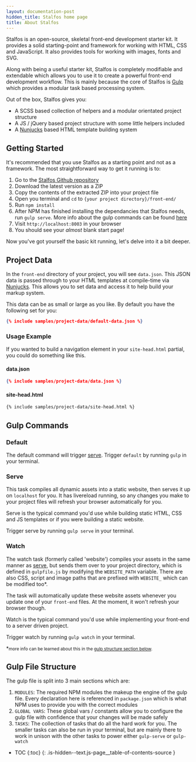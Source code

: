 ```yaml
---
layout: documentation-post
hidden_title: Stalfos home page 
title: About Stalfos
---
```


Stalfos is an open-source, skeletal front-end development starter kit. It provides a solid starting-point and framework for working with HTML, CSS and JavaScript. It also provides tools for working with images, fonts and SVG.

Along with being a useful starter kit, Stalfos is completely modifiable and extendable which allows you to use it to create a powerful front-end development workflow. This is mainly because the core of Stalfos is [Gulp](http://gulpjs.com/) which provides a modular task based processing system.

Out of the box, Stalfos gives you:

- A SCSS based collection of helpers and a modular orientated project structure
- A JS / jQuery based project structure with some little helpers included 
- A [Nunjucks](https://mozilla.github.io/nunjucks/) based HTML template building system 

## Getting Started

It's recommended that you use Stalfos as a starting point and not as a framework. The most straightforward way to get it running is to:

1.  Go to the [Stalfos Github repository](https://github.com/hankchizljaw/stalfos) 
2.  Download the latest version as a ZIP
3.  Copy the contents of the extracted ZIP into your project file
4.  Open you terminal and `cd` to `{your project directory}/front-end/`
5.  Run `npm install`
6.  After NPM has finished installing the dependancies that Stalfos needs, run `gulp serve`. More info about the gulp commands can be found [here](#gulp-commands)
7.  Visit `http://localhost:8003` in your browser
8.  You should see your *almost* blank start page!

Now you've got yourself the basic kit running, let's delve into it a bit deeper.


## Project Data

In the `front-end` directory of your project, you will see `data.json`. This JSON data is passed through to your HTML templates at compile-time via [Nunjucks](#html-nunjucks). This allows you to set data and access it to help build your markup system. 

This data can be as small or large as you like. By default you have the following set for you: 

```json
{% include samples/project-data/default-data.json %}
```

### Usage Example

If you wanted to build a navigation element in your `site-head.html` partial, you could do something like this.

#### data.json

```json
{% include samples/project-data/data.json %}
```

#### site-head.html

```html
{% include samples/project-data/site-head.html %}
```

## Gulp Commands

### Default

The default command will trigger [serve](#serve). Trigger `default` by running `gulp` in your terminal.

### Serve

This task compiles all dynamic assets into a static website, then serves it up on `localhost` for you. It has livereload running, so any changes you make to your project files will refresh your browser automatically for you. 

Serve is the typical command you'd use while building static HTML, CSS and JS templates or if you were building a static website. 

Trigger serve by running `gulp serve` in your terminal.

### Watch 

The watch task (formerly called 'website') compiles your assets in the same manner as [serve](#serve), but sends them over to your project directory, which is defined in `gulpfile.js` by modifying the `WEBSITE_PATH` variable. There are also CSS, script and image paths that are prefixed with `WEBSITE_` which can be modified too*. 

The task will automatically update these website assets whenever you update one of your `front-end` files. At the moment, it won't refresh your browser though.

Watch is the typical command you'd use while implementing your front-end to a server driven project. 

Trigger watch by running `gulp watch` in your terminal.

*<small>more info can be learned about this in the [gulp structure section below](#gulp-file-structure).</small>

## Gulp File Structure

The gulp file is split into 3 main sections which are: 

1. `MODULES`: The required NPM modules the makeup the engine of the gulp file. Every declaration here is referenced in `package.json` which is what NPM uses to provide you with the correct modules
2. `GLOBAL VARS`: These global vars / constants allow you to configure the gulp file with confidence that your changes will be made safely 
3. `TASKS`: The collection of tasks that do all the hard work for you. The smaller tasks can also be run in your terminal, but are mainly there to work in unison with the other tasks to power either `gulp-serve` or `gulp-watch`

* TOC
{:toc}
{: .is-hidden--text.js-page__table-of-contents-source }
